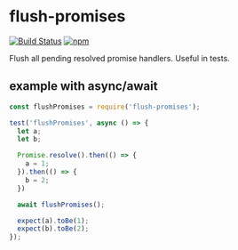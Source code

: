 # flush-promises

[![Build Status](https://travis-ci.org/kentor/flush-promises.svg)](https://travis-ci.org/kentor/flush-promises) [![npm](https://img.shields.io/npm/v/flush-promises.svg)](https://www.npmjs.com/package/flush-promises)

Flush all pending resolved promise handlers. Useful in tests.

## example with async/await

```js
const flushPromises = require('flush-promises');

test('flushPromises', async () => {
  let a;
  let b;

  Promise.resolve().then(() => {
    a = 1;
  }).then(() => {
    b = 2;
  })

  await flushPromises();

  expect(a).toBe(1);
  expect(b).toBe(2);
});
```
